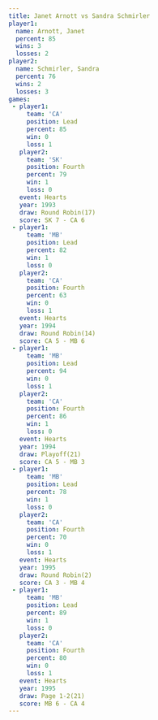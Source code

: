 ```yaml
---
title: Janet Arnott vs Sandra Schmirler
player1:                 
  name: Arnott, Janet    
  percent: 85            
  wins: 3                
  losses: 2              
player2:                 
  name: Schmirler, Sandra
  percent: 76            
  wins: 2                
  losses: 3              
games:
 - player1:        
     team: 'CA'    
     position: Lead
     percent: 85   
     win: 0        
     loss: 1       
   player2:          
     team: 'SK'      
     position: Fourth
     percent: 79     
     win: 1          
     loss: 0         
   event: Hearts        
   year: 1993           
   draw: Round Robin(17)
   score: SK 7 - CA 6   
 - player1:        
     team: 'MB'    
     position: Lead
     percent: 82   
     win: 1        
     loss: 0       
   player2:          
     team: 'CA'      
     position: Fourth
     percent: 63     
     win: 0          
     loss: 1         
   event: Hearts        
   year: 1994           
   draw: Round Robin(14)
   score: CA 5 - MB 6   
 - player1:        
     team: 'MB'    
     position: Lead
     percent: 94   
     win: 0        
     loss: 1       
   player2:          
     team: 'CA'      
     position: Fourth
     percent: 86     
     win: 1          
     loss: 0         
   event: Hearts     
   year: 1994        
   draw: Playoff(21) 
   score: CA 5 - MB 3
 - player1:        
     team: 'MB'    
     position: Lead
     percent: 78   
     win: 1        
     loss: 0       
   player2:          
     team: 'CA'      
     position: Fourth
     percent: 70     
     win: 0          
     loss: 1         
   event: Hearts       
   year: 1995          
   draw: Round Robin(2)
   score: CA 3 - MB 4  
 - player1:        
     team: 'MB'    
     position: Lead
     percent: 89   
     win: 1        
     loss: 0       
   player2:          
     team: 'CA'      
     position: Fourth
     percent: 80     
     win: 0          
     loss: 1         
   event: Hearts     
   year: 1995        
   draw: Page 1-2(21)
   score: MB 6 - CA 4
---
```

